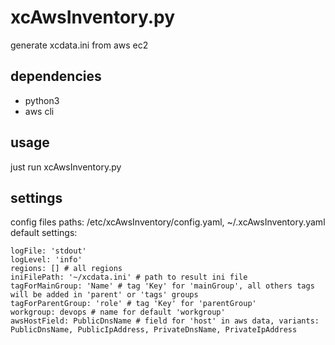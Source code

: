 # xcAwsInventory.py
generate xcdata.ini from aws ec2

## dependencies
* python3
* aws cli

## usage
just run xcAwsInventory.py

## settings
config files paths: /etc/xcAwsInventory/config.yaml, ~/.xcAwsInventory.yaml
default settings:
```
logFile: 'stdout'
logLevel: 'info'
regions: [] # all regions
iniFilePath: '~/xcdata.ini' # path to result ini file
tagForMainGroup: 'Name' # tag 'Key' for 'mainGroup', all others tags will be added in 'parent' or 'tags' groups
tagForParentGroup: 'role' # tag 'Key' for 'parentGroup'
workgroup: devops # name for default 'workgroup'
awsHostField: PublicDnsName # field for 'host' in aws data, variants: PublicDnsName, PublicIpAddress, PrivateDnsName, PrivateIpAddress
```
